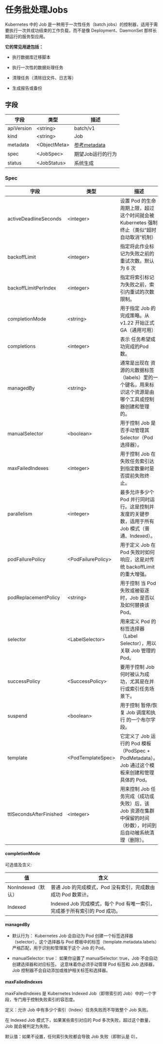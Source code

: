 # 任务批处理Jobs

Kubernetes 中的 Job 是一种用于一次性任务（batch jobs）的控制器，适用于需要执行一次并成功结束的工作负载，而不是像 Deployment、DaemonSet 那样长期运行的服务型应用。

**它的常见用途包括：**

- 执行数据库迁移脚本

- 执行一次性的数据处理任务

- 清理任务（清除旧文件、日志等）

- 生成报告或备份

## 字段

|字段|类型|描述|
|----|----|----|
|apiVersion|\<string>|batch/v1|
|kind|\<string>|Job|
|metadata|\<ObjectMeta>|[参考metadata](/kubernetes/PodFeilds.md#metadata)|
|spec|\<JobSpec>|期望Job运行的行为|
|status|\<JobStatus>|系统生成|

### Spec

|          字段        |  类型    |                        描述                                                       |
|---------------------|----------|-----------------------------------------------------------------------------------|
|activeDeadlineSeconds|\<integer>|设置 Pod 的生命周期上限，超过这个时间就会被 Kubernetes 强制终止（类似“超时自动取消”机制）|
|backoffLimit|\<integer>|指定将此作业标记为失败之前的重试次数。默认为 6 次|
|backoffLimitPerIndex|\<integer>|指定将索引标记为失败之前，索引内重试的次数限制。|
|completionMode|\<string>|用于指定 Job 的完成策略。从 v1.22 开始正式 GA（通用可用）|
|completions|\<integer>|表示 任务希望成功完成的Pod数。|
|managedBy|\<string>|通常是出现在 资源的元数据标签（labels）里的一个键名，用来标识这个资源是由哪个工具或控制器创建和管理的。|
|manualSelector|\<boolean>|用于控制 Job 是否手动管理其 Selector（Pod 选择器）。|
|maxFailedIndexes|\<integer>|用于控制 Job 在失败任务索引达到指定数量时是否提前失败终止。|
|parallelism|\<integer>|最多允许多少个 Pod 并行同时运行。这是控制并发度的关键参数，适用于所有 Job 模式（普通、Indexed）。|
|podFailurePolicy|\<PodFailurePolicy>|用于定义 Job 在 Pod 失败时如何响应，这是对传统 backoffLimit 的重大增强。|
|podReplacementPolicy|\<string>|用于控制 当 Pod 失败或被驱逐时，Job 是否以及如何替换该 Pod。|
|selector|\<LabelSelector>|用来定义 Pod 的标签选择器（Label Selector），用以关联 Job 管理的 Pod。|
|successPolicy|\<SuccessPolicy>|要用于控制 Job 何时被认为成功，尤其是在并行或索引任务场景下。|
|suspend|\<boolean>|用于控制 暂停/恢复 Job 调度和执行 的一个布尔字段。|
|template|\<PodTemplateSpec>|它定义了 Job 运行的 Pod 模板（PodSpec + PodMetadata）。Job 通过这个模板来创建和管理具体的 Pod。|
|ttlSecondsAfterFinished|\<integer>|用来控制 Job 任务完成（成功或失败）后，该 Job 资源在集群中保留的时间（秒数），时间到后自动被系统清理（删除）。|

#### completionMode

可选值及含义:

|       值          |                 含义                                   |
|-------------------|-------------------------------------------------------|
|NonIndexed（默认）	|普通 Job 的完成模式，Pod 没有索引，完成数由成功 Pod 数累计。|
|Indexed            |Indexed Job 完成模式，每个 Pod 有唯一索引，完成基于所有索引的 Pod 成功。|

#### managedBy

- 默认行为：
Kubernetes Job 会自动为 Pod 创建一个标签选择器（selector），这个选择器与 Pod 模板中的标签（template.metadata.labels）严格匹配，用于识别和管理属于这个 Job 的 Pod。

- manualSelector: true：
如果你设置了 manualSelector: true，Job 不会自动创建选择器和对应标签。
这意味着你必须手动管理 Pod 标签和 Job 选择器，Job 控制器不会自动添加或维护相关标签和选择器。

#### maxFailedIndexes

maxFailedIndexes 是 Kubernetes Indexed Job（即带索引的 Job）中的一个字段，专门用于控制失败索引的容忍度。

定义：允许 Job 中有多少个索引（Index）任务失败而不导致整个 Job 失败。

在 Indexed Job 模式下，如果某些索引对应的 Pod 多次失败，超过这个数量，Job 就会被判定为失败。

默认值：如果不设置，任何索引失败都会导致 Job 失败（即默认是 0）。